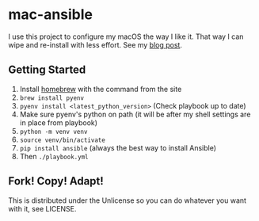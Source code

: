 mac-ansible
===========

I use this project to configure my macOS the way I like it. That way I can wipe
and re-install with less effort. See my
[blog post](https://adamj.eu/tech/2019/03/20/how-i-provision-my-macbook-with-ansible/).

Getting Started
---------------

1. Install [homebrew](http://brew.sh/) with the command from the site
2. `brew install pyenv`
3. `pyenv install <latest_python_version>` (Check playbook up to date)
4. Make sure pyenv's python on path (it will be after my shell settings are in place from playbook)
5. `python -m venv venv`
6. `source venv/bin/activate`
5. `pip install ansible` (always the best way to install Ansible)
6. Then `./playbook.yml`

Fork! Copy! Adapt!
------------------

This is distributed under the Unlicense so you can do whatever you want with
it, see LICENSE.
